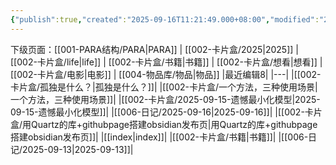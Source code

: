 ```yaml
---
{"publish":true,"created":"2025-09-16T11:21:49.000+08:00","modified":"2025-09-16T11:21:49.000+08:00","cssclasses":""}
---
```


下级页面：[[001-PARA结构/PARA\|PARA]] | [[002-卡片盒/2025\|2025]] | [[002-卡片盒/life\|life]] | [[002-卡片盒/书籍\|书籍]] | [[002-卡片盒/想看\|想看]] | [[002-卡片盒/电影\|电影]] | [[004-物品库/物品\|物品]]
|最近编辑8|
|---|
|[[002-卡片盒/孤独是什么？\|孤独是什么？]]|
|[[002-卡片盒/一个方法，三种使用场景\|一个方法，三种使用场景]]|
|[[002-卡片盒/2025-09-15-遗憾最小化模型\|2025-09-15-遗憾最小化模型]]|
|[[006-日记/2025-09-16\|2025-09-16]]|
|[[002-卡片盒/用Quartz的库+githubpage搭建obsidian发布页\|用Quartz的库+githubpage搭建obsidian发布页]]|
|[[index\|index]]|
|[[002-卡片盒/书籍\|书籍]]|
|[[006-日记/2025-09-13\|2025-09-13]]|






